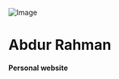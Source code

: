 ![Image](https://user-images.githubusercontent.com/116168762/196680569-d6111306-40a0-4ba0-94e9-56b2615c2100.jpg)
# **Abdur Rahman**
#### Personal website
